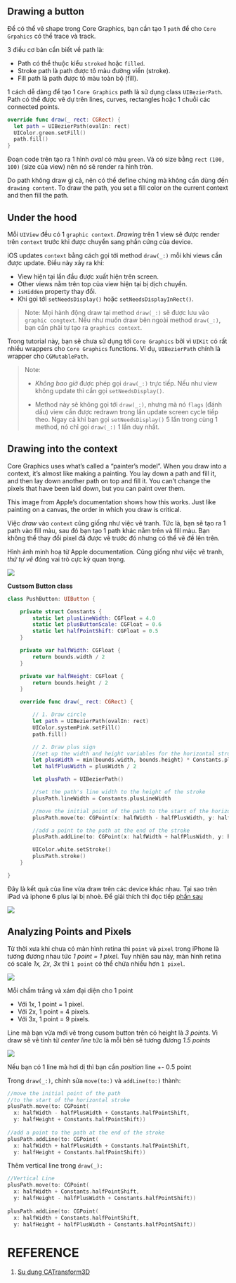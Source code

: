 
## Drawing a button

Để có thể vẽ shape trong Core Graphics, bạn cần tạo 1 `path` để cho `Core Grpahics` có thể trace và track.

3 điều cơ bản cần biết về path là:
- Path có thể thuộc kiểu `stroked` hoặc `filled`.
- Stroke path là path được tô màu đường viền (stroke). 
- Fill path là path được tô màu toàn bộ (fill).

1 cách dễ dàng để tạo 1 `Core Graphics` path là sử dụng class `UIBezierPath`. Path có thể được vẽ dự trên lines, curves, rectangles hoặc 1 chuỗi các connected points.

```swift
override func draw(_ rect: CGRect) {
  let path = UIBezierPath(ovalIn: rect)
  UIColor.green.setFill()
  path.fill()
}
```

Đoạn code trên tạo ra 1 hình *oval* có màu `green`. Và có size bằng `rect` `(100, 100)` (size của view) nên nó sẽ render ra hình tròn.

Do path không draw gì cả, nên có thể define chúng mà không cần dùng đến `drawing content`. To draw the path, you set a fill color on the current context and then fill the path.

## Under the hood

Mỗi `UIView` đều có 1 `graphic context`. *Drawing* trên 1 view sẽ được render trên `context` trước khi được chuyển sang phần cứng của device.

iOS updates `context` bằng cách gọi tới method `draw(_:)` mỗi khi views cần được update. Điều này xảy ra khi:
- View hiện tại lần đầu được xuất hiện trên screen.
- Other views nằm trên top của view hiện tại bị dịch chuyển.
- `isHidden` property thay đổi.
- Khi gọi tới `setNeedsDisplay()` hoặc `setNeedsDisplayInRect()`.

> Note: Mọi hành động draw tại method `draw(_:)` sẽ được lưu vào `graphic congtext`. Nếu như muốn draw bên ngoài method `draw(_:)`, bạn cần phải tự tạo ra `graphics context`.

Trong tutorial này, bạn sẽ chưa sử dụng tới `Core Graphics` bởi vì `UIKit` có rất nhiều wrappers cho `Core Graphics` functions. Ví dụ, `UIBezierPath` chính là wrapper cho `CGMutablePath`.

> Note: 
>
>- *Không bao giờ* được phép gọi `draw(_:)` trực tiếp. Nếu như view không update thì cần gọi `setNeedsDisplay()`. 
>
> - Method này sẽ không gọi tới `draw(_:)`, nhưng mà nó `flags` (đánh dấu) view cần được redrawn trong lần update screen cycle tiếp theo. Ngay cả khi bạn gọi `setNeedsDisplay()` 5 lần trong cùng 1 method, nó chỉ gọi `draw(_:)` 1 lần duy nhất.

## Drawing into the context

Core Graphics uses what’s called a “painter’s model”. When you draw into a context, it’s almost like making a painting. You lay down a path and fill it, and then lay down another path on top and fill it. You can’t change the pixels that have been laid down, but you can paint over them.

This image from Apple’s documentation shows how this works. Just like painting on a canvas, the order in which you draw is critical.

Việc *draw* vào `context` cũng giống như việc vẽ tranh. Tức là, bạn sẽ tạo ra 1 path vào fill màu, sau đó bạn tạo 1 path khác nằm trên và fill màu. Bạn không thể thay đổi pixel đã được vẽ trước đó nhưng có thể vẽ đề lên trên.

Hình ảnh minh hoạ từ Apple documentation. Cũng giống như việc vẽ tranh, *thứ tự vẽ* đóng vai trò cực kỳ quan trọng.

![](images/1-PaintersModel.gif)

**Custsom Button class**

```swift
class PushButton: UIButton {

	private struct Constants {
		static let plusLineWidth: CGFloat = 4.0
		static let plusButtonScale: CGFloat = 0.6
		static let halfPointShift: CGFloat = 0.5
	}

	private var halfWidth: CGFloat {
		return bounds.width / 2
	}

	private var halfHeight: CGFloat {
		return bounds.height / 2
	}

	override func draw(_ rect: CGRect) {

		// 1. Draw circle
		let path = UIBezierPath(ovalIn: rect)
		UIColor.systemPink.setFill()
		path.fill()

		// 2. Draw plus sign
		//set up the width and height variables for the horizontal stroke
		let plusWidth = min(bounds.width, bounds.height) * Constants.plusButtonScale
		let halfPlusWidth = plusWidth / 2

		let plusPath = UIBezierPath()

		//set the path's line width to the height of the stroke
		plusPath.lineWidth = Constants.plusLineWidth

		//move the initial point of the path to the start of the horizontal stroke
		plusPath.move(to: CGPoint(x: halfWidth - halfPlusWidth, y: halfHeight))

		//add a point to the path at the end of the stroke
		plusPath.addLine(to: CGPoint(x: halfWidth + halfPlusWidth, y: halfHeight))

		UIColor.white.setStroke()
		plusPath.stroke()
	}

}
```

Đây là kết quả của line vừa draw trên các device khác nhau. Tại sao trên iPad và iphone 6 plus lại bị nhoè. Để giải thích thì đọc tiếp [phần sau](#analyzing-points-and-pixels)

![](images/1-PixelledLine.png)

## Analyzing Points and Pixels

Từ thời xưa khi chưa có màn hình retina thì `point` và `pixel` trong iPhone là tương đương nhau tức *1 point = 1 pixel*. Tuy nhiên sau này, màn hình retina có scale *1x, 2x, 3x* thì `1 point` có thể chứa nhiều hơn `1 pixel`.

![](images/1-Pixels.png)

Mỗi chấm trắng và xám đại diện cho 1 point
- Với 1x, 1 point = 1 pixel.
- Với 2x, 1 point = 4 pixels.
- Với 3x, 1 point = 9 pixels.

Line mà bạn vừa mới vẽ trong cusom button trên có height là *3 points*.
Vì draw sẽ vẽ tính từ *center line* tức là mỗi bên sẽ tương đương *1.5 points*

![](images/1-PixelLineDemonstrated.png)

Nếu bạn có 1 line mà hơi dị thì bạn cần *position* line +- 0.5 point

Trong `draw(_:)`, chỉnh sửa `move(to:)` và `addLine(to:)` thành:

```swift
//move the initial point of the path
//to the start of the horizontal stroke
plusPath.move(to: CGPoint(
  x: halfWidth - halfPlusWidth + Constants.halfPointShift,
  y: halfHeight + Constants.halfPointShift))
    
//add a point to the path at the end of the stroke
plusPath.addLine(to: CGPoint(
  x: halfWidth + halfPlusWidth + Constants.halfPointShift,
  y: halfHeight + Constants.halfPointShift))

```

Thêm vertical line trong `draw(_):`

```swift
//Vertical Line
plusPath.move(to: CGPoint(
  x: halfWidth + Constants.halfPointShift,
  y: halfHeight - halfPlusWidth + Constants.halfPointShift))
      
plusPath.addLine(to: CGPoint(
  x: halfWidth + Constants.halfPointShift,
  y: halfHeight + halfPlusWidth + Constants.halfPointShift))

```

# REFERENCE
1. [Su dung CATransform3D](https://stackoverflow.com/questions/347721/how-do-i-apply-a-perspective-transform-to-a-uiview)
